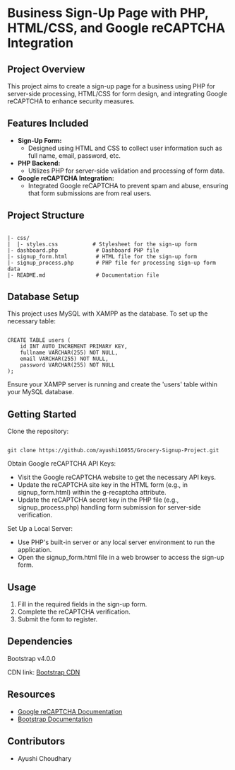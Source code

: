<h1>Business Sign-Up Page with PHP, HTML/CSS, and Google reCAPTCHA Integration</h1>

<h2>Project Overview</h2>
<p>This project aims to create a sign-up page for a business using PHP for server-side processing, HTML/CSS for form design, and integrating Google reCAPTCHA to enhance security measures.</p>

<h2>Features Included</h2>
<ul>
  <li><strong>Sign-Up Form:</strong>
    <ul>
      <li>Designed using HTML and CSS to collect user information such as full name, email, password, etc.</li>
    </ul>
  </li>
  <li><strong>PHP Backend:</strong>
    <ul>
      <li>Utilizes PHP for server-side validation and processing of form data.</li>
    </ul>
  </li>
  <li><strong>Google reCAPTCHA Integration:</strong>
    <ul>
      <li>Integrated Google reCAPTCHA to prevent spam and abuse, ensuring that form submissions are from real users.</li>
    </ul>
  </li>
</ul>

<h2>Project Structure</h2>
<pre><code>
|- css/
|  |- styles.css           # Stylesheet for the sign-up form
|- dashboard.php            # Dashboard PHP file
|- signup_form.html         # HTML file for the sign-up form
|- signup_process.php       # PHP file for processing sign-up form data
|- README.md                # Documentation file
</code></pre>

<h2>Database Setup</h2>
<p>This project uses MySQL with XAMPP as the database. To set up the necessary table:</p>
<pre><code>
CREATE TABLE users (
    id INT AUTO_INCREMENT PRIMARY KEY,
    fullname VARCHAR(255) NOT NULL,
    email VARCHAR(255) NOT NULL,
    password VARCHAR(255) NOT NULL
);
</code></pre>
<p>Ensure your XAMPP server is running and create the 'users' table within your MySQL database.</p>

<h2>Getting Started</h2>
<p>Clone the repository:</p>
<pre><code>
git clone https://github.com/ayushi16055/Grocery-Signup-Project.git
</code></pre>
<p>Obtain Google reCAPTCHA API Keys:</p>
<ul>
  <li>Visit the Google reCAPTCHA website to get the necessary API keys.</li>
  <li>Update the reCAPTCHA site key in the HTML form (e.g., in signup_form.html) within the g-recaptcha attribute.</li>
  <li>Update the reCAPTCHA secret key in the PHP file (e.g., signup_process.php) handling form submission for server-side verification.</li>
</ul>
<p>Set Up a Local Server:</p>
<ul>
  <li>Use PHP's built-in server or any local server environment to run the application.</li>
  <li>Open the signup_form.html file in a web browser to access the sign-up form.</li>
</ul>

<h2>Usage</h2>
<ol>
  <li>Fill in the required fields in the sign-up form.</li>
  <li>Complete the reCAPTCHA verification.</li>
  <li>Submit the form to register.</li>
</ol>

<h2>Dependencies</h2>
<p>Bootstrap v4.0.0</p>
<p>CDN link: <a href="https://getbootstrap.com/docs/4.0/getting-started/introduction/#quick-start">Bootstrap CDN</a></p>

<h2>Resources</h2>
<ul>
  <li><a href="https://developers.google.com/recaptcha">Google reCAPTCHA Documentation</a></li>
  <li><a href="https://getbootstrap.com/docs/4.0/getting-started/introduction/">Bootstrap Documentation</a></li>
</ul>

<h2>Contributors</h2>
<ul>
  <li>Ayushi Choudhary</li>
</ul>
